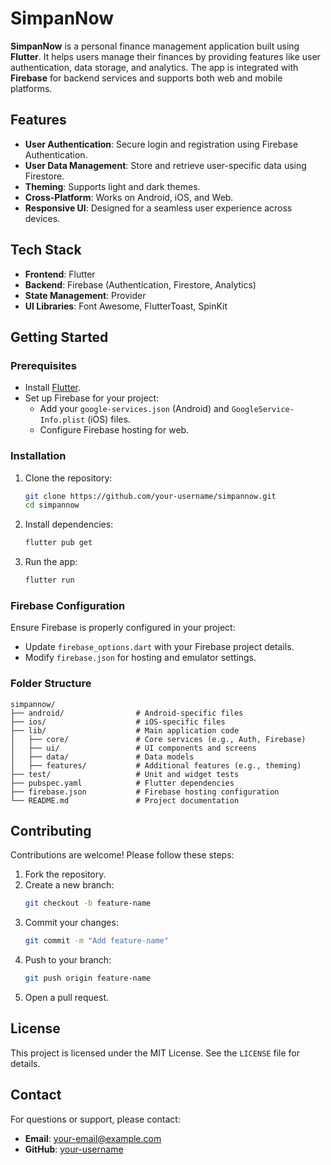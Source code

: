 # SimpanNow

**SimpanNow** is a personal finance management application built using **Flutter**. It helps users manage their finances by providing features like user authentication, data storage, and analytics. The app is integrated with **Firebase** for backend services and supports both web and mobile platforms.

## Features

- **User Authentication**: Secure login and registration using Firebase Authentication.
- **User Data Management**: Store and retrieve user-specific data using Firestore.
- **Theming**: Supports light and dark themes.
- **Cross-Platform**: Works on Android, iOS, and Web.
- **Responsive UI**: Designed for a seamless user experience across devices.

## Tech Stack

- **Frontend**: Flutter
- **Backend**: Firebase (Authentication, Firestore, Analytics)
- **State Management**: Provider
- **UI Libraries**: Font Awesome, FlutterToast, SpinKit

## Getting Started

### Prerequisites

- Install [Flutter](https://flutter.dev/docs/get-started/install).
- Set up Firebase for your project:
  - Add your `google-services.json` (Android) and `GoogleService-Info.plist` (iOS) files.
  - Configure Firebase hosting for web.

### Installation

1. Clone the repository:
   ```bash
   git clone https://github.com/your-username/simpannow.git
   cd simpannow
   ```

2. Install dependencies:
   ```bash
   flutter pub get
   ```

3. Run the app:
   ```bash
   flutter run
   ```

### Firebase Configuration

Ensure Firebase is properly configured in your project:
- Update `firebase_options.dart` with your Firebase project details.
- Modify `firebase.json` for hosting and emulator settings.

### Folder Structure

```
simpannow/
├── android/                # Android-specific files
├── ios/                    # iOS-specific files
├── lib/                    # Main application code
│   ├── core/               # Core services (e.g., Auth, Firebase)
│   ├── ui/                 # UI components and screens
│   ├── data/               # Data models
│   ├── features/           # Additional features (e.g., theming)
├── test/                   # Unit and widget tests
├── pubspec.yaml            # Flutter dependencies
├── firebase.json           # Firebase hosting configuration
└── README.md               # Project documentation
```

## Contributing

Contributions are welcome! Please follow these steps:
1. Fork the repository.
2. Create a new branch:
   ```bash
   git checkout -b feature-name
   ```
3. Commit your changes:
   ```bash
   git commit -m "Add feature-name"
   ```
4. Push to your branch:
   ```bash
   git push origin feature-name
   ```
5. Open a pull request.

## License

This project is licensed under the MIT License. See the `LICENSE` file for details.

## Contact

For questions or support, please contact:
- **Email**: your-email@example.com
- **GitHub**: [your-username](https://github.com/your-username)
